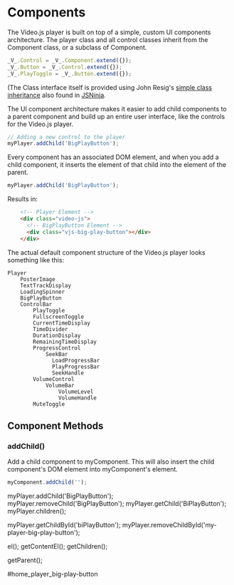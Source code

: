 Components
===
The Video.js player is built on top of a simple, custom UI components architecture. The player class and all control classes inherit from the Component class, or a subclass of Component.

```js
_V_.Control = _V_.Component.extend({});
_V_.Button = _V_.Control.extend({});
_V_.PlayToggle = _V_.Button.extend({});
```

(The Class interface itself is provided using John Resig's [simple class inheritance](http://ejohn.org/blog/simple-javascript-inheritance/) also found in [JSNinja](http://jsninja.com).

The UI component architecture makes it easier to add child components to a parent component and build up an entire user interface, like the controls for the Video.js player.

```js
// Adding a new control to the player
myPlayer.addChild('BigPlayButton');
```

Every component has an associated DOM element, and when you add a child component, it inserts the element of that child into the element of the parent.

```js
myPlayer.addChild('BigPlayButton');
```

Results in:

```html
    <!-- Player Element -->
    <div class="video-js">
      <!-- BigPlayButton Element -->
      <div class="vjs-big-play-button"></div>
    </div>
```

The actual default component structure of the Video.js player looks something like this:

```
Player
    PosterImage
    TextTrackDisplay
    LoadingSpinner
    BigPlayButton
    ControlBar
        PlayToggle
        FullscreenToggle
        CurrentTimeDisplay
        TimeDivider
        DurationDisplay
        RemainingTimeDisplay
        ProgressControl
            SeekBar
              LoadProgressBar
              PlayProgressBar
              SeekHandle
        VolumeControl
            VolumeBar
                VolumeLevel
                VolumeHandle
        MuteToggle
```

Component Methods
-----------------

### addChild() ###
Add a child component to myComponent. This will also insert the child component's DOM element into myComponent's element.



```js
myComponent.addChild('');
```


myPlayer.addChild('BigPlayButton');
myPlayer.removeChild('BigPlayButton');
myPlayer.getChild('BiPlayButton');
myPlayer.children();


myPlayer.getChildById('biPlayButton');
myPlayer.removeChildById('my-player-big-play-button');

el();
getContentEl();
getChildren();

getParent();

#home_player_big-play-button
